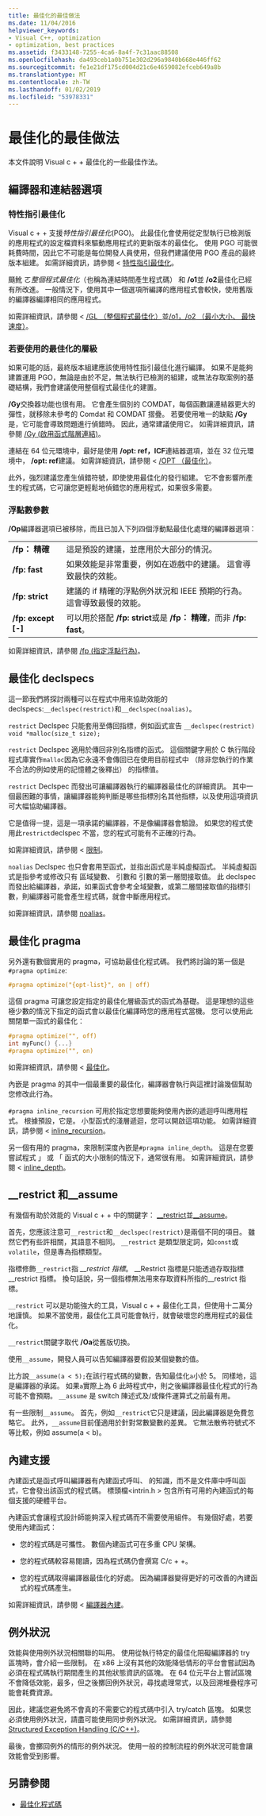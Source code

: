 ```yaml
---
title: 最佳化的最佳做法
ms.date: 11/04/2016
helpviewer_keywords:
- Visual C++, optimization
- optimization, best practices
ms.assetid: f3433148-7255-4ca6-8a4f-7c31aac88508
ms.openlocfilehash: da493ceb1a0b751e302d296a9840b668e446ff62
ms.sourcegitcommit: fe1e21df175cd004d21c6e4659082efceb649a8b
ms.translationtype: MT
ms.contentlocale: zh-TW
ms.lasthandoff: 01/02/2019
ms.locfileid: "53978331"
---
```

# <a name="optimization-best-practices"></a>最佳化的最佳做法

本文件說明 Visual c + + 最佳化的一些最佳作法。

## <a name="compiler-and-linker-options"></a>編譯器和連結器選項

### <a name="profile-guided-optimization"></a>特性指引最佳化

Visual c + + 支援*特性指引最佳化*(PGO)。 此最佳化會使用從定型執行已檢測版的應用程式的設定檔資料來驅動應用程式的更新版本的最佳化。 使用 PGO 可能很耗費時間，因此它不可能是每位開發人員使用，但我們建議使用 PGO 產品的最終版本組建。 如需詳細資訊，請參閱 <<c0> [ 特性指引最佳化](../../build/reference/profile-guided-optimizations.md)。

颾魤 ㄛ*整個程式最佳化*（也稱為連結時間產生程式碼） 和 **/o1**並 **/o2**最佳化已經有所改進。 一般情況下，使用其中一個選項所編譯的應用程式會較快，使用舊版的編譯器編譯相同的應用程式。

如需詳細資訊，請參閱 < [/GL （整個程式最佳化）](../../build/reference/gl-whole-program-optimization.md)並[/o1，/o2 （最小大小、 最快速度）](../../build/reference/o1-o2-minimize-size-maximize-speed.md)。

### <a name="which-level-of-optimization-to-use"></a>若要使用的最佳化的層級

如果可能的話，最終版本組建應該使用特性指引最佳化進行編譯。 如果不是能夠建置運用 PGO，無論是由於不足，無法執行已檢測的組建，或無法存取案例的基礎結構，我們會建議使用整個程式最佳化的建置。

**/Gy**交換器功能也很有用。 它會產生個別的 COMDAT，每個函數讓連結器更大的彈性，就移除未參考的 Comdat 和 COMDAT 摺疊。 若要使用唯一的缺點 **/Gy**是，它可能會導致問題進行偵錯時。 因此，通常建議使用它。 如需詳細資訊，請參閱 [/Gy (啟用函式階層連結)](../../build/reference/gy-enable-function-level-linking.md)。

連結在 64 位元環境中，最好是使用 **/opt: ref，ICF**連結器選項，並在 32 位元環境中， **/opt: ref**建議。 如需詳細資訊，請參閱 < [/OPT （最佳化）](../../build/reference/opt-optimizations.md)。

此外，強烈建議您產生偵錯符號，即使使用最佳化的發行組建。 它不會影響所產生的程式碼，它可讓您更輕鬆地偵錯您的應用程式，如果很多需要。

### <a name="floating-point-switches"></a>浮點數參數

**/Op**編譯器選項已被移除，而且已加入下列四個浮動點最佳化處理的編譯器選項：

|||
|-|-|
|**/fp： 精確**|這是預設的建議，並應用於大部分的情況。|
|**/fp: fast**|如果效能是非常重要，例如在遊戲中的建議。 這會導致最快的效能。|
|**/fp: strict**|建議的 if 精確的浮點例外狀況和 IEEE 預期的行為。 這會導致最慢的效能。|
|**/fp: except [-]**|可以用於搭配 **/fp: strict**或是 **/fp： 精確**，而非 **/fp: fast**。|

如需詳細資訊，請參閱 [/fp (指定浮點行為)](../../build/reference/fp-specify-floating-point-behavior.md)。

## <a name="optimization-declspecs"></a>最佳化 declspecs

這一節我們將探討兩種可以在程式中用來協助效能的 declspecs:`__declspec(restrict)`和`__declspec(noalias)`。

`restrict` Declspec 只能套用至傳回指標，例如函式宣告 `__declspec(restrict) void *malloc(size_t size);`

`restrict` Declspec 適用於傳回非別名指標的函式。 這個關鍵字用於 C 執行階段程式庫實作`malloc`因為它永遠不會傳回已在使用目前程式中 （除非您執行的作業不合法的例如使用的記憶體之後釋出） 的指標值。

`restrict` Declspec 而發出可讓編譯器執行的編譯器最佳化的詳細資訊。 其中一個最困難的事情，讓編譯器能夠判斷是哪些指標別名其他指標，以及使用這項資訊可大幅協助編譯器。

它是值得一提，這是一項承諾的編譯器，不是像編譯器會驗證。 如果您的程式使用此`restrict`declspec 不當，您的程式可能有不正確的行為。

如需詳細資訊，請參閱 <<c0> [ 限制](../../cpp/restrict.md)。

`noalias` Declspec 也只會套用至函式，並指出函式是半純虛擬函式。 半純虛擬函式是指參考或修改只有 區域變數、 引數和 引數的第一層間接取值。 此 declspec 而發出給編譯器，承諾，如果函式會參考全域變數，或第二層間接取值的指標引數，則編譯器可能會產生程式碼，就會中斷應用程式。

如需詳細資訊，請參閱 [noalias](../../cpp/noalias.md)。

## <a name="optimization-pragmas"></a>最佳化 pragma

另外還有數個實用的 pragma，可協助最佳化程式碼。 我們將討論的第一個是`#pragma optimize`:

```cpp
#pragma optimize("{opt-list}", on | off)
```

這個 pragma 可讓您設定指定的最佳化層級函式的函式為基礎。 這是理想的這些極少數的情況下指定的函式會以最佳化編譯時您的應用程式當機。 您可以使用此關閉單一函式的最佳化：

```cpp
#pragma optimize("", off)
int myFunc() {...}
#pragma optimize("", on)
```

如需詳細資訊，請參閱 <<c0> [ 最佳化](../../preprocessor/optimize.md)。

內嵌是 pragma 的其中一個最重要的最佳化，編譯器會執行與這裡討論幾個幫助您修改此行為。

`#pragma inline_recursion` 可用於指定您想要能夠使用內嵌的遞迴呼叫應用程式。 根據預設，它是。 小型函式的淺層遞迴，您可以開啟這項功能。 如需詳細資訊，請參閱 < [inline_recursion](../../preprocessor/inline-recursion.md)。

另一個有用的 pragma，來限制深度內嵌是`#pragma inline_depth`。 這是在您要嘗試程式 」 或 「 函式的大小限制的情況下，通常很有用。 如需詳細資訊，請參閱 < [inline_depth](../../preprocessor/inline-depth.md)。

## <a name="restrict-and-assume"></a>__restrict 和\__assume

有幾個有助於效能的 Visual c + + 中的關鍵字： [__restrict](../../cpp/extension-restrict.md)並[__assume](../../intrinsics/assume.md)。

首先，您應該注意可`__restrict`和`__declspec(restrict)`是兩個不同的項目。 雖然它們有些許相關，其語意不相同。 `__restrict` 是類型限定詞，如`const`或`volatile`，但是專為指標類型。

指標修飾`__restrict`指 *__restrict 指標*。 __Restrict 指標是只能透過存取指標\__restrict 指標。 換句話說，另一個指標無法用來存取資料所指的\__restrict 指標。

`__restrict` 可以是功能強大的工具，Visual c + + 最佳化工具，但使用十二萬分地謹慎。 如果不當使用，最佳化工具可能會執行，就會破壞您的應用程式的最佳化。

`__restrict`關鍵字取代 **/Oa**從舊版切換。

使用`__assume`，開發人員可以告知編譯器要假設某個變數的值。

比方說`__assume(a < 5);`在該行程式碼的變數，告知最佳化`a`小於 5。 同樣地，這是編譯器的承諾。 如果`a`實際上為 6 此時程式中，則之後編譯器最佳化程式的行為可能不會預期。 `__assume` 是 switch 陳述式及/或條件運算式之前最有用。

有一些限制`__assume`。 首先，例如`__restrict`它只是建議，因此編譯器是免費忽略它。 此外，`__assume`目前僅適用於針對常數變數的差異。 它無法散佈符號式不等比較，例如 assume(a < b)。

## <a name="intrinsic-support"></a>內建支援

內建函式是函式呼叫編譯器有內建函式呼叫、 的知識，而不是文件庫中呼叫函式，它會發出該函式的程式碼。 標頭檔\<intrin.h > 包含所有可用的內建函式的每個支援的硬體平台。

內建函式會讓程式設計師能夠深入程式碼而不需要使用組件。 有幾個好處，若要使用內建函式：

- 您的程式碼是可攜性。 數個內建函式可在多重 CPU 架構。

- 您的程式碼較容易閱讀，因為程式碼仍會撰寫 C/c + +。

- 您的程式碼取得編譯器最佳化的好處。 因為編譯器變得更好的可改善的內建函式的程式碼產生。

如需詳細資訊，請參閱 <<c0> [ 編譯器內建](../../intrinsics/compiler-intrinsics.md)。

## <a name="exceptions"></a>例外狀況

效能與使用例外狀況相關聯的叫用。 使用從執行特定的最佳化阻礙編譯器的 try 區塊時，會介紹一些限制。 在 x86 上沒有其他的效能降低情形的平台會嘗試因為必須在程式碼執行期間產生的其他狀態資訊的區塊。 在 64 位元平台上嘗試區塊不會降低效能，最多，但之後擲回例外狀況，尋找處理常式，以及回溯堆疊程序可能會耗費資源。

因此，建議您避免將不會真的不需要它的程式碼中引入 try/catch 區塊。 如果您必須使用例外狀況，請盡可能使用同步例外狀況。 如需詳細資訊，請參閱 [Structured Exception Handling (C/C++)](../../cpp/structured-exception-handling-c-cpp.md)。

最後，會擲回例外的情形的例外狀況。 使用一般的控制流程的例外狀況可能會讓效能會受到影響。

## <a name="see-also"></a>另請參閱

- [最佳化程式碼](../../build/reference/optimizing-your-code.md)
